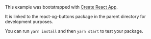 This example was bootstrapped with [Create React App](https://github.com/facebook/create-react-app).

It is linked to the react-og-buttons package in the parent directory for development purposes.

You can run `yarn install` and then `yarn start` to test your package.
